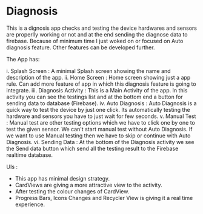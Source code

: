 # Diagnosis

This is a dignosis app checks and testing the device hardwares and sensors are properlly working or not and at the end sending the diagnose data to firebase. Because of minimum time I just woked on or focused on Auto diagnosis feature. Other features can be developed further. 

The App has:

i. Splash Screen : A minimal Splash screen showing the name and description of the app.
ii. Home Screen : Home screen showing just a app rule. Can add more feature of app in which this diagnosis feature is going to integrate.
iii. Diagnosis Activity : This is a Main Activity of the app. In this activity you can see the testings list and at the bottom end a button for sending data to database (Firebase).
iv. Auto Diagnosis : Auto Diagnosis is a quick way to test the device by just one click. Its automatically testing the hardware and sensors you have to just wait for few seconds.
v. Manual Test : Manual test are other testing options which we have to click one by one to test the given sensor. We can't start manual test without Auto Diagnosis. If we want to use Manual testing then we have to skip or continue with Auto Diagnosis.
vi. Sending Data : At the bottom of the Diagnosis activity we see the Send data button which send all the testing result to the Firebase realtime database.

UIs : 
* This app has minimal design strategy.
* CardViews are giving a more attractive view to the activity.
* After testing the colour changes of CardView.
* Progress Bars, Icons Changes and Recycler View is giving it a real time experience.
